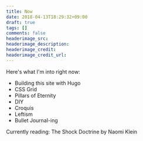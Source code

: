 ```yaml
---
title: Now
date: 2018-04-13T18:29:32+09:00
draft: true
tags: []
comments: false
headerimage_src:
headerimage_description:
headerimage_credit:
headerimage_credit_url:
---
```


Here's what I'm into right now:

- Building this site with Hugo
- CSS Grid
- Pillars of Eternity
- DIY
- Croquis
- Leftism
- Bullet Journal-ing

Currently reading: The Shock Doctrine by Naomi Klein
